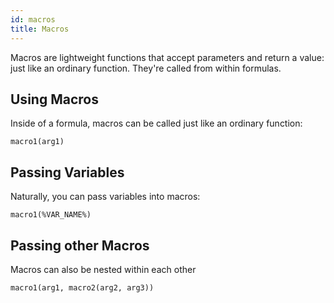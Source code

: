 ```yaml
---
id: macros
title: Macros
---
```


Macros are lightweight functions that accept parameters and return a value: just like an ordinary function. They're called from within formulas.

## Using Macros

Inside of a formula, macros can be called just like an ordinary function:

```
macro1(arg1)
```

## Passing Variables

Naturally, you can pass variables into macros:

```
macro1(%VAR_NAME%)
```

## Passing other Macros

Macros can also be nested within each other

```
macro1(arg1, macro2(arg2, arg3))
```